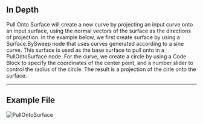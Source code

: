 ## In Depth
Pull Onto Surface will create a new curve by projecting an input curve onto an input surface, using the normal vectors of the surface as the directions of projection. In the example below, we first create surface by using a Surface.BySweep node that uses curves generated according to a sine curve. This surface is used as the base surface to pull onto in a PullOntoSurface node. For the curve, we create a circle by using a Code Block to specify the coordinates of the center point, and a number slider to control the radius of the circle. The result is a projection of the cirle onto the surface.
___
## Example File

![PullOntoSurface](./Autodesk.DesignScript.Geometry.Curve.PullOntoSurface_img.jpg)

